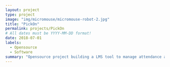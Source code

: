```yaml
---
layout: project
type: project
image: "img/micromouse/micromouse-robot-2.jpg"
title: "PickOn"
permalink: projects/PickOn
# All dates must be YYYY-MM-DD format!
date: 2018-07-01
labels:
  - Opensource
  - Software
summary: "Opensource project building a LMS tool to manage attendance and encourage class Participation with gameification and positive reinforcement"
---
```


<div class="ui small rounded images">

</div>
